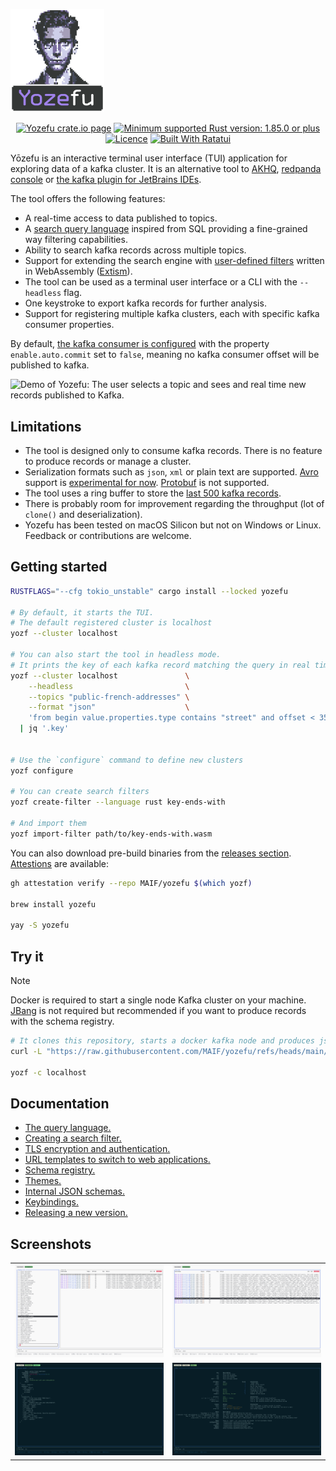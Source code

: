 <p align="center" style="width: 150px">
<picture>
    <source width="150" media="(prefers-color-scheme: dark)" srcset="https://github.com/MAIF/yozefu/raw/main/docs/assets/logo.svg">
    <img width="150" alt=" Pixel art portrait of a serious-faced person in grayscale above the text 'Yozefu'" src="https://github.com/MAIF/yozefu/raw/main/docs/assets/logo.svg">
  </picture>
</p>

<p align="center">
<a href="https://crates.io/crates/yozefu/"><img alt="Yozefu crate.io page" src="https://img.shields.io/crates/v/yozefu?logo=Rust"></a>
<a href="https://www.rust-lang.org/"><img src="https://img.shields.io/badge/MSRV-1.85.0+-lightgray.svg?logo=rust" alt="Minimum supported Rust version: 1.85.0 or plus"/></a>
<a href="https://github.com/MAIF/yozefu/blob/main/LICENSE"><img src="https://img.shields.io/badge/License-Apache_2.0-blue.svg" alt="Licence"/></a>
<a href="https://ratatui.rs/"><img src="https://ratatui.rs/built-with-ratatui/badge.svg" alt="Built With Ratatui"/></a>


</p>

Yōzefu is an interactive terminal user interface (TUI) application for exploring data of a kafka cluster.
It is an alternative tool to [AKHQ](https://akhq.io/), [redpanda console](https://www.redpanda.com/redpanda-console-kafka-ui) or [the kafka plugin for JetBrains IDEs](https://plugins.jetbrains.com/plugin/21704-kafka).

The tool offers the following features:
 - A real-time access to data published to topics.
 - A [search query language](https://github.com/MAIF/yozefu/tree/main/docs/query-language/README.md) inspired from SQL providing a fine-grained way filtering capabilities.
 - Ability to search kafka records across multiple topics.
 - Support for extending the search engine with [user-defined filters](https://github.com/MAIF/yozefu/tree/main/docs/search-filter/README.md) written in WebAssembly ([Extism](https://extism.org/)).
 - The tool can be used as a terminal user interface or a CLI with the `--headless` flag.
 - One keystroke to export kafka records for further analysis.
 - Support for registering multiple kafka clusters, each with specific kafka consumer properties.


By default, [the kafka consumer is configured](https://github.com/MAIF/yozefu/blob/main/crates/command/src/command/main_command.rs#L318-L325) with the property `enable.auto.commit` set to `false`, meaning no kafka consumer offset will be published to kafka.


<picture>
  <source media="(prefers-color-scheme: dark)" srcset="https://vhs.charm.sh/vhs-UpIJD2h92vKkj01XSS0r0.gif">
  <img alt="Demo of Yozefu: The user selects a topic and sees and real time new records published to Kafka." src="https://vhs.charm.sh/vhs-1oh0ovd0DaUfvKLTx4iZTo.gif">
</picture>

## Limitations

 - The tool is designed only to consume kafka records. There is no feature to produce records or manage a cluster.
 - Serialization formats such as `json`, `xml` or plain text are supported. [Avro](https://avro.apache.org/) support is [experimental for now](https://github.com/MAIF/yozefu/tree/main/docs/schema-registry/README.md). [Protobuf](https://protobuf.dev/) is not supported.
 - The tool uses a ring buffer to store the [last 500 kafka records](https://github.com/MAIF/yozefu/blob/main/crates/tui/src/records_buffer.rs#L17).
 - There is probably room for improvement regarding the throughput (lot of `clone()` and deserialization).
 - Yozefu has been tested on macOS Silicon but not on Windows or Linux. Feedback or contributions are welcome.


## Getting started

<!--
> [!NOTE]
> For a better visual experience, I invite you to install [Powerline fonts](https://github.com/powerline/fonts).
> -->

```bash
RUSTFLAGS="--cfg tokio_unstable" cargo install --locked yozefu

# By default, it starts the TUI. 
# The default registered cluster is localhost
yozf --cluster localhost

# You can also start the tool in headless mode.
# It prints the key of each kafka record matching the query in real time
yozf --cluster localhost               \
    --headless                         \
    --topics "public-french-addresses" \
    --format "json"                    \
    'from begin value.properties.type contains "street" and offset < 356_234 limit 10' \
  | jq '.key'


# Use the `configure` command to define new clusters
yozf configure

# You can create search filters
yozf create-filter --language rust key-ends-with

# And import them
yozf import-filter path/to/key-ends-with.wasm
```

You can also download pre-build binaries from the [releases section](https://github.com/MAIF/yozefu/releases). [Attestions](https://github.com/MAIF/yozefu/attestations) are available:
```bash
gh attestation verify --repo MAIF/yozefu $(which yozf)

brew install yozefu

yay -S yozefu
```


## Try it

> [!NOTE]
> Docker is required to start a single node Kafka cluster on your machine. [JBang](https://www.jbang.dev/) is not required but recommended if you want to produce records with the schema registry.


```bash
# It clones this repository, starts a docker kafka node and produces json records
curl -L "https://raw.githubusercontent.com/MAIF/yozefu/refs/heads/main/docs/try-it.sh" | bash

yozf -c localhost
```


## Documentation

 - [The query language.](https://github.com/MAIF/yozefu/tree/main/docs/query-language/README.md)
 - [Creating a search filter.](https://github.com/MAIF/yozefu/tree/main/docs/search-filter/README.md)
 - [TLS encryption and authentication.](https://github.com/MAIF/yozefu/tree/main/docs/tls/README.md)
 - [URL templates to switch to web applications.](https://github.com/MAIF/yozefu/tree/main/docs/url-templates/README.md)
 - [Schema registry.](https://github.com/MAIF/yozefu/tree/main/docs/schema-registry/README.md)
 - [Themes.](https://github.com/MAIF/yozefu/tree/main/docs/themes/README.md)
 - [Internal JSON schemas.](https://github.com/MAIF/yozefu/tree/main/docs/json-schemas/)
 - [Keybindings.](https://github.com/MAIF/yozefu/tree/main/docs/keybindings/README.md)
 - [Releasing a new version.](https://github.com/MAIF/yozefu/tree/main/docs/release/README.md)
 


## Screenshots

<table>
  <tr>
    <td>
      <img alt=" A TUI displays a list of topics on the left, a search bar below, and records with timestamps and values in a table on the right. " src="https://raw.githubusercontent.com/MAIF/yozefu/refs/heads/main/docs/assets/topics.png">
    </td>
    <td>
      <img alt="A TUI listing the consumed kafka records with their timestamps, their partition, their offset and an excerpt of the key and the value." src="https://raw.githubusercontent.com/MAIF/yozefu/refs/heads/main/docs/assets/records.png">
    </td>
  </tr>
  <tr>
    <td>
      <img alt="View of a selected kafka records" src="https://raw.githubusercontent.com/MAIF/yozefu/refs/heads/main/docs/assets/record.png">
    </td>
    <td>
      <img alt="View of the help page" src="https://raw.githubusercontent.com/MAIF/yozefu/refs/heads/main/docs/assets/help.png">
    </td>
  </tr>
</table>

